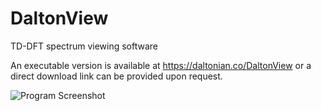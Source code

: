 # DaltonView
TD-DFT spectrum viewing software

An executable version is available at https://daltonian.co/DaltonView or a direct download link can be provided upon request.

<img src="https://daltonian.co/images/daltonview_screenshot.png"
     alt="Program Screenshot"
     style="float: middle;" />

